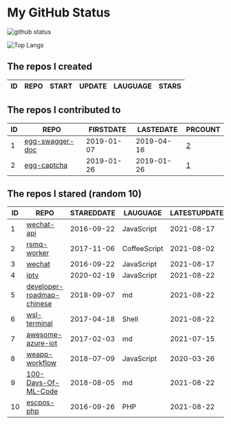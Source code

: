 # My GitHub Status

<img src="https://github-readme-stats-1.yihong0618.vercel.app/api?username=jc-lathander&show_icons=true&&&hide_title=true&count_private=true" alt="github status" />

![Top Langs](https://github-readme-stats-1.yihong0618.vercel.app/api/top-langs/?username=jc-lathander&layout=compact)

<!--START_SECTION:my_github-->
## The repos I created
| ID | REPO | START | UPDATE | LAUGUAGE | STARS |
|----|------|-------|--------|----------|-------|

## The repos I contributed to
| ID |                                REPO                                | FIRSTDATE  | LASTEDATE  |                                          PRCOUNT                                           |
|----|--------------------------------------------------------------------|------------|------------|--------------------------------------------------------------------------------------------|
|  1 | [egg-swagger-doc](https://github.com/Yanshijie-EL/egg-swagger-doc) | 2019-01-07 | 2019-04-16 | [2](https://github.com/Yanshijie-EL/egg-swagger-doc/pulls?q=is%3Apr+author%3Ajc-lathander) |
|  2 | [egg-captcha](https://github.com/Raoul1996/egg-captcha)            | 2019-01-26 | 2019-01-26 | [1](https://github.com/Raoul1996/egg-captcha/pulls?q=is%3Apr+author%3Ajc-lathander)        |

## The repos I stared (random 10)
| ID |                                        REPO                                        | STAREDDATE |   LAUGUAGE   | LATESTUPDATE |
|----|------------------------------------------------------------------------------------|------------|--------------|--------------|
|  1 | [wechat-api](https://github.com/node-webot/wechat-api)                             | 2016-09-22 | JavaScript   | 2021-08-17   |
|  2 | [rsmq-worker](https://github.com/mpneuried/rsmq-worker)                            | 2017-11-06 | CoffeeScript | 2021-08-02   |
|  3 | [wechat](https://github.com/node-webot/wechat)                                     | 2016-09-22 | JavaScript   | 2021-08-17   |
|  4 | [iptv](https://github.com/iptv-org/iptv)                                           | 2020-02-19 | JavaScript   | 2021-08-22   |
|  5 | [developer-roadmap-chinese](https://github.com/goodjack/developer-roadmap-chinese) | 2018-09-07 | md           | 2021-08-22   |
|  6 | [wsl-terminal](https://github.com/mskyaxl/wsl-terminal)                            | 2017-04-18 | Shell        | 2021-08-22   |
|  7 | [awesome-azure-iot](https://github.com/formulahendry/awesome-azure-iot)            | 2017-02-03 | md           | 2021-07-15   |
|  8 | [weapp-workflow](https://github.com/lbb00/weapp-workflow)                          | 2018-07-09 | JavaScript   | 2020-03-26   |
|  9 | [100-Days-Of-ML-Code](https://github.com/Avik-Jain/100-Days-Of-ML-Code)            | 2018-08-05 | md           | 2021-08-22   |
| 10 | [escpos-php](https://github.com/mike42/escpos-php)                                 | 2016-09-26 | PHP          | 2021-08-22   |

<!--END_SECTION:my_github-->
